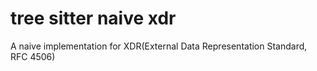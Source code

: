 # tree sitter naive xdr
A naive implementation for XDR(External Data Representation Standard, RFC 4506)
